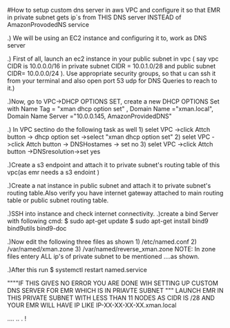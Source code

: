 #How to setup custom dns server in aws  VPC and configure it so that EMR in private subnet gets ip`s from THIS  DNS server INSTEAD of AmazonProvodedNS service 

.) We will be using an EC2 instance and configuring it to, work as DNS server

.) First of all, launch an ec2 instance in your public subnet in  vpc ( say vpc CIDR is  10.0.0.0/16 in private subnet  CIDR = 10.0.1.0/28 and public subnet CIDR= 10.0.0.0/24 ).  Use appropriate security groups, so that u can ssh it from your terminal and also open port 53 udp for DNS Queries to reach to it.)

.)Now, go to VPC->DHCP OPTIONS SET, create  a new DHCP OPTIONS Set with Name Tag = "xman dhcp option set" , Domain Name ="xman.local", Domain Name Server ="10.0.0.145, AmazonProvidedDNS"

.) In VPC sectino do the following task as well
	1) selet VPC ->click Attch button -> dhcp option set ->select "xman  dhcp option set"
	2) selet VPC ->click Attch button -> DNSHostames -> set no
	3)  selet VPC ->click Attch button ->DNSresolution->set yes

.)Create a s3 endpoint and attach it to private subnet's routing table of this vpc(as emr needs a s3 endoint )

.)Create a nat instance in public subnet and attach it to private subnet's routing table.Also verify you have internet gateway attached to main routing table or public subnet routing table.


.)SSH into instance and check internet connectivity.
.)create a bind Server with following cmd:
$ sudo apt-get update
$ sudo apt-get install bind9 bind9utils bind9-doc

.)Now edit the following three files as shown 
	1) /etc/named.conf
	2) /var/named/xman.zone
	3) /var/named/reverse_xman.zone
NOTE:
In zone files entery ALL ip's of private subnet to be mentioned ....as shown.

.)After this run $ systemctl restart named.service


""""IF THIS GIVES NO ERROR YOU ARE  DONE WIH SETTING UP CUSTOM DNS SERVER FOR EMR WHICH IS IN PRIAVTE SUBNET """
LAUNCH EMR IN THIS PRIVATE SUBNET WITH LESS THAN 11 NODES AS CIDR IS /28  AND YOUR EMR WILL HAVE IP LIKE IP-XX-XX-XX-XX.xman.local



....
..
.
!
